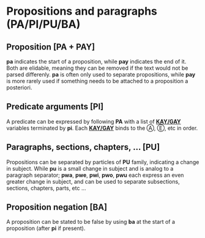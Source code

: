 # Propositions and paragraphs (PA/PI/PU/BA)

## Proposition [PA + PAY]

**pa** indicates the start of a proposition, while **pay** indicates the end
of it. Both are elidable, meaning they can be removed if the text would not
be parsed differenly. **pa** is often only used to separate propositions,
while **pay** is more rarely used if something needs to be attached to a
proposition a posteriori.

## Predicate arguments [PI]

A predicate can be expressed by following **PA** with a list of
[**KAY/GAY**](../units/KA_KAY_GA_GAY.md) variables terminated by **pi**. Each
[**KAY/GAY**](../units/KA_KAY_GA_GAY.md) binds to the Ⓐ, Ⓔ, etc in
order.

## Paragraphs, sections, chapters, ... [PU]

Propositions can be separated by particles of **PU** family, indicating a
change in subject. While **pu** is a small change in subject and is analog to
a paragraph separator; **pwa**, **pwe**, **pwi**, **pwo**, **pwu** each express
an even greater change in subject, and can be used to separate subsections,
sections, chapters, parts, etc ...

## Proposition negation [BA]

A proposition can be stated to be false by using **ba** at the start of a
proposition (after **pi** if present).